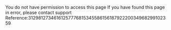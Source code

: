 You do not have permission to access this page If you have found this page in error, please contact support Reference:3129812734616125777681534558615618792220034968299102359